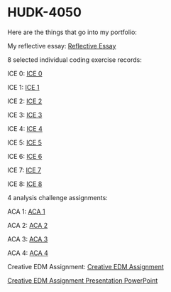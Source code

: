 # HUDK-4050
Here are the things that go into my portfolio:

My reflective essay: [Reflective Essay](https://github.com/WuRebecca/HUDK-4050/blob/main/Reflection%20Essay.pdf)

8 selected individual coding exercise records:

ICE 0: [ICE 0](https://github.com/WuRebecca/HUDK-4050/blob/2b84a033254cc82f9f4ca5f03a27b69d5bd62eed/ICE%200.ipynb)

ICE 1: [ICE 1](https://github.com/WuRebecca/HUDK-4050/blob/7db0a67a10d0db85689791ab9b2d281321ed5767/ICE%201.ipynb)

ICE 2: [ICE 2](https://github.com/WuRebecca/HUDK-4050/blob/13bd236519b6354467a372a5708d7276d236735e/ICE%202.ipynb)

ICE 3: [ICE 3](https://github.com/WuRebecca/HUDK-4050/blob/f8da41de4cce61f880ed803a20387711a92dae5b/ICE%203.ipynb)

ICE 4: [ICE 4](https://github.com/WuRebecca/HUDK-4050/blob/7b072eff9e4ae97acd4a32758477b903128d7129/ICE%204.ipynb)

ICE 5: [ICE 5](https://github.com/WuRebecca/HUDK-4050/blob/44ff0041a2338f4d7395bb322116f2fbb5dc09a5/ICE%205.ipynb)

ICE 6: [ICE 6](https://github.com/WuRebecca/HUDK-4050/blob/0f08278e349e066eeddf1608ff4fe320ab36e373/ICE%206.ipynb)

ICE 7: [ICE 7](https://github.com/WuRebecca/HUDK-4050/blob/5ebe7f7564b1d9b3566ff0888041b616aa0c5bd0/ICE%208.ipynb)

ICE 8: [ICE 8](https://github.com/WuRebecca/HUDK-4050/blob/5ebe7f7564b1d9b3566ff0888041b616aa0c5bd0/ICE%208.ipynb)

4 analysis challenge assignments:

ACA 1: [ACA 1](https://github.com/WuRebecca/HUDK-4050/blob/f064d760cfbe26e587666237030cca337984bf42/ACA%201.ipynb)

ACA 2: [ACA 2](https://github.com/WuRebecca/HUDK-4050/blob/afdd0a43ef5d22e254df8b121052beeb9578a3e2/ACA%202.ipynb)

ACA 3: [ACA 3](https://github.com/WuRebecca/HUDK-4050/blob/9fa373652cc35eaaa017109663223f7f21c7ad42/ACA%203.ipynb)

ACA 4: [ACA 4](https://github.com/WuRebecca/HUDK-4050/blob/8a71ccf930c0d07c825c90e1b34b1a7dcc8c421f/ACA%204%20.ipynb)

Creative EDM Assignment: [Creative EDM Assignment](https://github.com/WuRebecca/HUDK-4050/blob/d30a5b82e36a993532e04ac7ddd4baf9b9ab8e9d/Creative%20EDM%20Assignment.pdf)

[Creative EDM Assignment Presentation PowerPoint](https://github.com/WuRebecca/HUDK-4050/blob/e9acffc6b3d6a6065c39d28915ad3e28d1e02b39/Creative%20EDM%20Assignment%20-%20Presentation.pdf)
